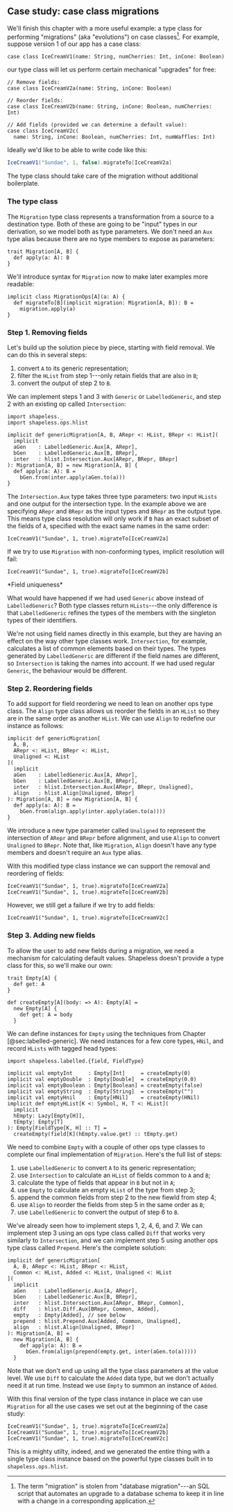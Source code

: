 ## Case study: case class migrations

We'll finish this chapter with a more useful example:
a type class for performing "migrations"
(aka "evolutions") on case classes[^database-migrations].
For example, suppose version 1 of our app has a case class:

[^database-migrations]: The term "migration" is stolen from
"database migration"---an SQL script that
automates an upgrade to a database schema
to keep it in line with a change in a corresponding application.

```tut:book:silent
case class IceCreamV1(name: String, numCherries: Int, inCone: Boolean)
```

our type class will let us perform certain
mechanical "upgrades" for free:

```tut:book:silent
// Remove fields:
case class IceCreamV2a(name: String, inCone: Boolean)

// Reorder fields:
case class IceCreamV2b(name: String, inCone: Boolean, numCherries: Int)

// Add fields (provided we can determine a default value):
case class IceCreamV2c(
  name: String, inCone: Boolean, numCherries: Int, numWaffles: Int)
```

Ideally we'd like to be able to write code like this:

```scala
IceCreamV1("Sundae", 1, false).migrateTo[IceCreamV2a]
```

The type class should take care of the migration
without additional boilerplate.

### The type class

The `Migration` type class represents
a transformation from a source to a destination type.
Both of these are going to be "input" types in our derivation,
so we model both as type parameters.
We don't need an `Aux` type alias
because there are no type members to expose as parameters:

```tut:book:silent
trait Migration[A, B] {
  def apply(a: A): B
}
```

We'll introduce syntax for `Migration` now
to make later examples more readable:

```tut:book:silent
implicit class MigrationOps[A](a: A) {
  def migrateTo[B](implicit migration: Migration[A, B]): B =
    migration.apply(a)
}
```

### Step 1. Removing fields

Let's build up the solution piece by piece,
starting with field removal.
We can do this in several steps:

 1. convert `A` to its generic representation;
 2. filter the `HList` from step 1---only retain
    fields that are also in `B`;
 3. convert the output of step 2 to `B`.

We can implement steps 1 and 3 with `Generic` or `LabelledGeneric`,
and step 2 with an existing op called `Intersection`:

```tut:book:silent
import shapeless._
import shapeless.ops.hlist

implicit def genericMigration[A, B, ARepr <: HList, BRepr <: HList](
  implicit
  aGen    : LabelledGeneric.Aux[A, ARepr],
  bGen    : LabelledGeneric.Aux[B, BRepr],
  inter   : hlist.Intersection.Aux[ARepr, BRepr, BRepr]
): Migration[A, B] = new Migration[A, B] {
  def apply(a: A): B =
    bGen.from(inter.apply(aGen.to(a)))
}
```

The `Intersection.Aux` type takes three type parameters:
two input `HLists` and one output for the intersection type.
In the example above we are specifying
`ARepr` and `BRepr` as the input types
and `BRepr` as the output type.
This means type class resolution will only work
if `B` has an exact subset of the fields of `A`,
specified with the exact same names in the same order:

```tut:book
IceCreamV1("Sundae", 1, true).migrateTo[IceCreamV2a]
```

If we try to use `Migration` with non-conforming types,
implicit resolution will fail:

```tut:book:fail
IceCreamV1("Sundae", 1, true).migrateTo[IceCreamV2b]
```

<div class="callout callout-info">
*Field uniqueness*

What would have happened if we had used `Generic` above
instead of `LabelledGeneric`?
Both type classes return `HLists`---the only difference
is that `LabelledGeneric` refines the types of the members
with the singleton types of their identifiers.

We're not using field names directly in this example,
but they are having an effect on the way other type classes work.
`Intersection`, for example, calculates a list of common elements
based on their types.
The types generated by `LabelledGeneric` are different
if the field names are different,
so `Intersection` is taking the names into account.
If we had used regular `Generic`,
the behaviour would be different.
</div>

### Step 2. Reordering fields

To add support for field reordering
we need to lean on another ops type class.
The `Align` type class allows us reorder the fields in an `HList`
so they are in the same order as another `HList`.
We can use `Align` to redefine our instance as follows:

```tut:book:silent
implicit def genericMigration[
  A, B,
  ARepr <: HList, BRepr <: HList,
  Unaligned <: HList
](
  implicit
  aGen    : LabelledGeneric.Aux[A, ARepr],
  bGen    : LabelledGeneric.Aux[B, BRepr],
  inter   : hlist.Intersection.Aux[ARepr, BRepr, Unaligned],
  align   : hlist.Align[Unaligned, BRepr]
): Migration[A, B] = new Migration[A, B] {
  def apply(a: A): B =
    bGen.from(align.apply(inter.apply(aGen.to(a))))
}
```

We introduce a new type parameter called `Unaligned`
to represent the intersection of `ARepr` and `BRepr`
before alignment,
and use `Align` to convert `Unaligned` to `BRepr`.
Note that, like `Migration`, `Align` doesn't have any
type members and doesn't require an `Aux` type alias.

With this modified type class instance
we can support the removal and reordering of fields:

```tut:book
IceCreamV1("Sundae", 1, true).migrateTo[IceCreamV2a]
IceCreamV1("Sundae", 1, true).migrateTo[IceCreamV2b]
```

However, we still get a failure if we try to add fields:

```tut:book:fail
IceCreamV1("Sundae", 1, true).migrateTo[IceCreamV2c]
```

### Step 3. Adding new fields

To allow the user to add new fields during a migration,
we need a mechanism for calculating default values.
Shapeless doesn't provide a type class for this,
so we'll make our own:

```tut:book:silent
trait Empty[A] {
  def get: A
}

def createEmpty[A](body: => A): Empty[A] =
  new Empty[A] {
    def get: A = body
  }
```

We can define instances for `Empty`
using the techniques from Chapter [@sec:labelled-generic].
We need instances for a few core types,
`HNil`, and record `HLists` with tagged head types:

```tut:book:silent
import shapeless.labelled.{field, FieldType}

implicit val emptyInt     : Empty[Int]     = createEmpty(0)
implicit val emptyDouble  : Empty[Double]  = createEmpty(0.0)
implicit val emptyBoolean : Empty[Boolean] = createEmpty(false)
implicit val emptyString  : Empty[String]  = createEmpty("")
implicit val emptyHnil    : Empty[HNil]    = createEmpty(HNil)
implicit def emptyHList[K <: Symbol, H, T <: HList](
  implicit
  hEmpty: Lazy[Empty[H]],
  tEmpty: Empty[T]
): Empty[FieldType[K, H] :: T] =
  createEmpty(field[K](hEmpty.value.get) :: tEmpty.get)
```

We need to combine `Empty` with a couple of other ops type classes
to complete our final implementation of `Migration`.
Here's the full list of steps:

 1. use `LabelledGeneric` to convert `A` to its generic representation;
 2. use `Intersection` to calculate an `HList` of fields common to `A` and `B`;
 3. calculate the type of fields that appear in `B` but not in `A`;
 4. use `Empty` to calculate an empty `HList` of the type from step 3;
 5. append the common fields from step 2 to the new fiewld from step 4;
 6. use `Align` to reorder the fields from step 5 in the same order as `B`;
 7. use `LabelledGeneric` to convert the output of step 6 to `B`.

We've already seen how to implement steps 1, 2, 4, 6, and 7.
We can implement step 3 using an ops type class called `Diff`
that works very similarly to `Intersection`,
and we can implement step 5 using another ops type class called `Prepend`.
Here's the complete solution:

```tut:book:silent
implicit def genericMigration[
  A, B, ARepr <: HList, BRepr <: HList,
  Common <: HList, Added <: HList, Unaligned <: HList
](
  implicit
  aGen    : LabelledGeneric.Aux[A, ARepr],
  bGen    : LabelledGeneric.Aux[B, BRepr],
  inter   : hlist.Intersection.Aux[ARepr, BRepr, Common],
  diff    : hlist.Diff.Aux[BRepr, Common, Added],
  empty   : Empty[Added], // see below
  prepend : hlist.Prepend.Aux[Added, Common, Unaligned],
  align   : hlist.Align[Unaligned, BRepr]
): Migration[A, B] =
  new Migration[A, B] {
    def apply(a: A): B =
      bGen.from(align(prepend(empty.get, inter(aGen.to(a)))))
  }
```

Note that we don't end up using
all the type class parameters at the value level.
We use `Diff` to calculate the `Added` data type,
but we don't actually need it at run time.
Instead we use `Empty` to summon an instance of `Added`.

With this final version of the type class instance in place
we can use `Migration` for all the use cases we set out
at the beginning of the case study:

```tut:book
IceCreamV1("Sundae", 1, true).migrateTo[IceCreamV2a]
IceCreamV1("Sundae", 1, true).migrateTo[IceCreamV2b]
IceCreamV1("Sundae", 1, true).migrateTo[IceCreamV2c]
```

This is a mighty utilty, indeed,
and we generated the entire thing
with a single type class instance
based on the powerful type classes
built in to `shapeless.ops.hlist`.
